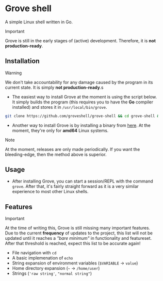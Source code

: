 # Grove shell
A simple Linux shell written in Go.

> [!IMPORTANT]
> Grove is still in the early stages of (active) development. Therefore, it is **not production-ready**.

## Installation
> [!WARNING]
> We don't take accountability for any damage caused by the program in its current state. It is simply **not production-ready**.s

- The easiest way to install Grove at the moment is using the script below. It simply builds the program (this requires you to have the **Go** compiler installed) and stores it in `/usr/local/bin/grove`.

```bash
git clone https://github.com/groveshell/grove-shell && cd grove-shell && sudo make install
```

- Another way to install Grove is by installing a binary from [here](https://github.com/groveshell/grove-shell/releases). At the moment, they're only for **amd64** Linux systems.
> [!NOTE]
> At the moment, releases are only made periodically. If you want the bleeding-edge, then the method above is superior.

## Usage
- After installing Grove, you can start a session/REPL with the command `grove`. After that, it's fairly straight forward as it is a very similar experience to most other Linux shells.

## Features
> [!IMPORTANT]
> At the time of writing this, Grove is still missing many important features. Due to the current **frequency** of updates to the project, this list will not be updated until it reaches a *"bare minimum"* in functionality and featureset. After that threshold is reached, expect this list to be accurate again!

- File navigation with `cd`
- A basic implemenation of `echo`
- String expansion of environment variables (`$VARIABLE` -> `value`)
- Home directory expansion (`~` -> `/home/user`)
- Strings (`'raw string'`, `"normal string"`)
